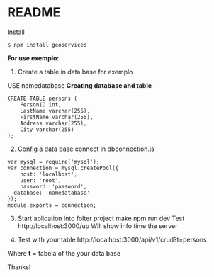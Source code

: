 # README #

Install
```
$ npm install geoservices
```
**For use exemplo:**

 1. Create a table in data base for exemplo

USE namedatabase
**Creating database and table**

```
CREATE TABLE persons (
    PersonID int,
    LastName varchar(255),
    FirstName varchar(255),
    Address varchar(255),
    City varchar(255)
);
```
 2. Config a data base connect in dbconnection.js

```
var mysql = require('mysql');
var connection = mysql.createPool({
    host: 'localhost',
    user: 'root',
    password: 'password',
  database: 'namedatabase'
});
module.exports = connection;
```
 3. Start aplication
Into folter project make npm run dev
Test http://localhost:3000/up
Will show info time the server

 4. Test with your table
http://localhost:3000/api/v1/crud?t=persons

Where **t** = tabela of the your data base

Thanks!